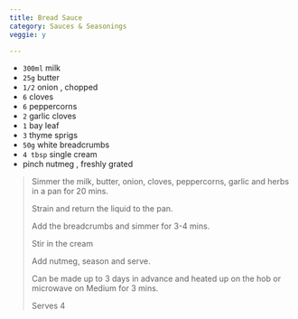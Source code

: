 ```yaml
---
title: Bread Sauce 
category: Sauces & Seasonings
veggie: y

--- 
```

* `300ml` milk
* `25g` butter
* `1/2` onion , chopped
* `6` cloves
* `6` peppercorns
* `2` garlic cloves
* `1` bay leaf
* `3` thyme sprigs
* `50g` white breadcrumbs
* `4 tbsp` single cream
* pinch nutmeg , freshly grated
 
> Simmer the milk, butter, onion, cloves, peppercorns, garlic and herbs in a pan for 20 mins. 
>
> Strain and return the liquid to the pan. 
>
> Add the breadcrumbs and simmer for 3-4 mins. 
>
> Stir in the cream
>
> Add nutmeg, season and serve. 
>
> Can be made up to 3 days in advance and heated up on the hob or microwave on Medium for 3 mins.
>
> Serves 4

